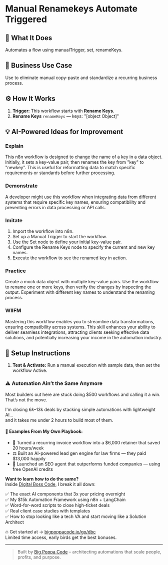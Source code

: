# Manual Renamekeys Automate Triggered
  ## 🚀 What It Does
  Automates a flow using manualTrigger, set, renameKeys.
  
  ## 💼 Business Use Case
  Use to eliminate manual copy-paste and standardize a recurring business process.
  
  ## ⚙️ How It Works
  1. **Trigger:** This workflow starts with **Rename Keys**.
  2. **Rename Keys** `renameKeys` — keys: "[object Object]"
  
  ## 💡 AI-Powered Ideas for Improvement
  ### Explain
This n8n workflow is designed to change the name of a key in a data object. Initially, it sets a key-value pair, then renames the key from "key" to "newkey". This is useful for reformatting data to match specific requirements or standards before further processing.

### Demonstrate
A developer might use this workflow when integrating data from different systems that require specific key names, ensuring compatibility and preventing errors in data processing or API calls.

### Imitate
1. Import the workflow into n8n.
2. Set up a Manual Trigger to start the workflow.
3. Use the Set node to define your initial key-value pair.
4. Configure the Rename Keys node to specify the current and new key names.
5. Execute the workflow to see the renamed key in action.

### Practice
Create a mock data object with multiple key-value pairs. Use the workflow to rename one or more keys, then verify the changes by inspecting the output. Experiment with different key names to understand the renaming process.

### WIIFM
Mastering this workflow enables you to streamline data transformations, ensuring compatibility across systems. This skill enhances your ability to deliver seamless integrations, attracting clients seeking effective data solutions, and potentially increasing your income in the automation industry.
  
  ## 🔧 Setup Instructions
  1. **Test & Activate:** Run a manual execution with sample data, then set the workflow Active.
  
### ⚠️ Automation Ain’t the Same Anymore

Most builders out here are stuck doing $500 workflows and calling it a win.  
That’s not the move.  

I'm closing $6k–$13k deals by stacking simple automations with lightweight AI...  
and it takes me under 2 hours to build most of them.

#### 🧠 Examples From My Own Playbook:
- 🔁 Turned a recurring invoice workflow into a $6,000 retainer that saved 20 hours/week  
- ⚖️ Built an AI-powered lead gen engine for law firms — they paid $13,000 happily  
- 🚀 Launched an SEO agent that outperforms funded companies — using free OpenAI credits  

**Want to learn how to do the same?**  
Inside [Digital Boss Code](https://bigpoppacode.io/go/dbc), I break it all down:

✅ The exact AI components that 3x your pricing overnight  
✅ My $15k Automation Framework using n8n + LangChain  
✅ Word-for-word scripts to close high-ticket deals  
✅ Real client case studies with templates  
✅ How to stop looking like a tech VA and start moving like a Solution Architect  

🔥 Get started at → [bigpoppacode.io/go/dbc](https://bigpoppacode.io/go/dbc)  
Limited time access, early birds get the best bonuses.

---
> Built by [Big Poppa Code](https://bigpoppacode.io) – architecting automations that scale people, profits, and purpose.
  